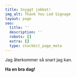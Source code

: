 ```yaml
---
title: Snyggt jobbat!
img_alt: Thank You Led Signage
layout: page
seo:
  title: ''
  description: ''
  robots: []
  extra: []
  type: stackbit_page_meta
---
```

Jag återkommer så snart jag kan.

**Ha en bra dag!**
